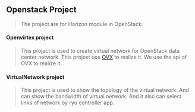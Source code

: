 ## Openstack Project

> The project are for Horizon module in OpenStack.


#### Openvirtex project

> This project is used to create virtual network for OpenStack data center network. This projext use [OVX](http://ovx.onlab.us/) to reslize it. We use the api of OVX to realize it.

#### VirtualNetwork project

> This project is used to show the topology of the virtual network. And can show the bandwidth of virtual network. And it also can select links of network by ryu controller app.
